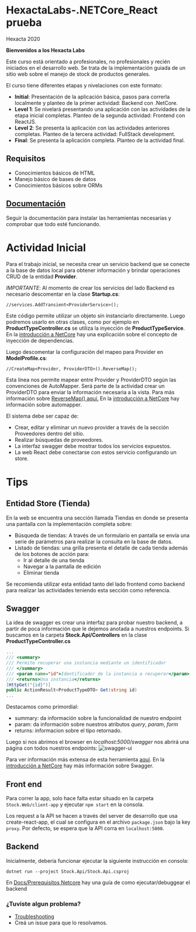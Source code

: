 # HexactaLabs-.NETCore_React prueba

Hexacta 2020

**Bienvenidos a los Hexacta Labs**

Este curso está orientado a profesionales, no profesionales y recién iniciados en el desarrollo web. 
Se trata de la implementación guiada de un sitio web sobre el manejo de stock de productos generales.

El curso tiene diferentes etapas y nivelaciones con este formato:
* __Initial__: Presentación de la aplicación básica, pasos para correrla localmente y planteo de la primer actividad: Backend con .NetCore.
* __Level 1__: Se nivelará presentando una aplicación con las actividades de la etapa inicial completas. Planteo de la segunda actividad: Frontend con ReactJS.
* __Level 2__: Se presenta la aplicación con las actividades anteriores completas. Planteo de la tercera actividad: FullStack development.
* __Final__: Se presenta la aplicación completa. Planteo de la actividad final. 

## Requisitos
* Conocimientos básicos de HTML
* Manejo básico de bases de datos
* Conocimientos básicos sobre ORMs

## [Documentación](./Docs/index.md)
Seguir la documentación para instalar las herramientas necesarias y comprobar que todo esté funcionando.

# Actividad Inicial
Para el trabajo inicial, se necesita crear un servicio backend que se conecte a la base de datos local para obtener información y brindar operaciones CRUD de la entidad __Provider__.

*IMPORTANTE*: Al momento de crear los servicios del lado Backend es necesario descomentar en la clase __Startup.cs__:
```
//services.AddTransient<ProviderService>();
```
Este código permite utilizar un objeto sin instanciarlo directamente. 
Luego podremos usarlo en otras clases, como por ejemplo en __ProductTypeController.cs__ se utiliza la inyección de __ProductTypeService__. En la [introducción a NetCore](./Docs/netcore.md) hay una explicación sobre el concepto de inyección de dependencias.

Luego descomentar la configuración del mapeo para Provider en __ModelProfile.cs__:
```
//CreateMap<Provider, ProviderDTO>().ReverseMap();  
```
Esta línea nos permite mapear entre Provider y ProviderDTO según las convenciones de AutoMapper. 
Será parte de la actividad crear un ProviderDTO para enviar la información necesaria a la vista.
Para más información sobre [ReverseMap() aquí.](https://docs.automapper.org/en/stable/Reverse-Mapping-and-Unflattening.html)
En la [introducción a NetCore](./Docs/netcore.md) hay información sobre automapper.

El sistema debe ser capaz de:
* Crear, editar y eliminar un nuevo provider a través de la sección Proveedores dentro del sitio.
* Realizar búsquedas de proveedores.
* La interfaz swagger debe mostrar todos los servicios expuestos.
* La web React debe conectarse con estos servicio configurando un store.

# Tips
## Entidad Store (Tienda)
En la web se encuentra una sección llamada Tiendas en donde se presenta una pantalla con la implementación completa sobre:
* Búsqueda de tiendas: A través de un formulario en pantalla se envía una serie de parámetros para realizar la consulta en la base de datos.
* Listado de tiendas: una grilla presenta el detalle de cada tienda además de los botones de acción para:
  * Ir al detalle de una tienda
  * Navegar a la pantalla de edición
  * Eliminar tienda

Se recomienda utilizar esta entidad tanto del lado frontend como backend para realizar las actividades teniendo esta sección como referencia.

## Swagger
La idea de swagger es crear una interfaz para probar nuestro backend, a partir de poca información que le dejemos anotada a nuestros endpoints. 
Si buscamos en la carpeta __Stock.Api/Controllers__ en la clase __ProductTypeController.cs__

```csharp
...
/// <summary>
/// Permite recuperar una instancia mediante un identificador
/// </summary>
/// <param name="id">Identificador de la instancia a recuperar</param>
/// <returns>Una instancia</returns>
[HttpGet("{id}")]
public ActionResult<ProductTypeDTO> Get(string id)
...
```
Destacamos como primordial: 
- summary: da información sobre la funcionalidad de nuestro endpoint
- param: da información sobre nuestros atributos *query*, *param*, *form*
- returns: informacion sobre el tipo retornado.

Luego si nos abrimos el browser en *localhost:5000/swagger* nos abrirá una página con todos nuestros endpoints: 
![swagger-ui](./Docs/images/swagger-ui.png)

Para ver información más extensa de esta herramienta [aquí](https://github.com/domaindrivendev/Swashbuckle.AspNetCore).
En la [introducción a NetCore](./Docs/netcore.md) hay más información sobre Swagger.

## Front end

Para correr la app, solo hace falta estar situado en la carpeta `Stock.Web/client-app` y ejecutar `npm start` en la consola.

Los request a la API se hacen a través del server de desarrollo que usa create-react-app, el cual se configura en el archivo
`package.json` bajo la key `proxy`. Por defecto, se espera que la API corra en `localhost:5000`.

## Backend
Inicialmente, debería funcionar ejecutar la siguiente instrucción en consola:

```
dotnet run --project Stock.Api/Stock.Api.csproj
```
En [Docs/Prerequisitos Netcore](./Docs/prerequisitosnetcore.md) hay una guía de como ejecutar/debuggear el backend

### ¿Tuviste algun problema? 
- [Troubleshooting](./Docs/troubleshooting.md)
- Creá un issue para que lo resolvamos.

